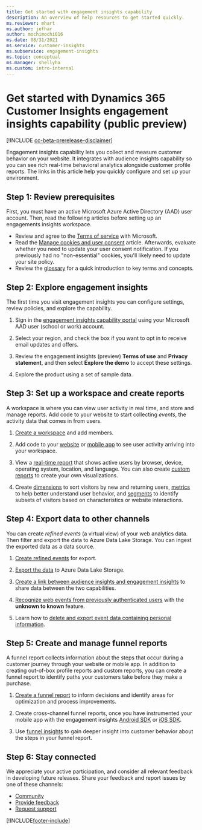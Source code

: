 ```yaml
---
title: Get started with engagement insights capability
description: An overview of help resources to get started quickly. 
ms.reviewer: mhart
ms.author: jefhar
author: mochimochi016
ms.date: 08/31/2021
ms.service: customer-insights
ms.subservice: engagement-insights 
ms.topic: conceptual
ms.manager: shellyha
ms.custom: intro-internal
---
```


# Get started with Dynamics 365 Customer Insights engagement insights capability (public preview)

[!INCLUDE [cc-beta-prerelease-disclaimer](includes/cc-beta-prerelease-disclaimer.md)]

Engagement insights capability lets you collect and measure customer behavior on your website. It integrates with audience insights capability so you can see rich real-time behavioral analytics alongside customer profile reports. The links in this article help you quickly configure and set up your environment.

## Step 1: Review prerequisites

First, you must have an active Microsoft Azure Active Directory (AAD) user account. Then, read the following articles before setting up an engagements insights workspace.

- Review and agree to the [Terms of service](terms-of-service.md) with Microsoft.  
- Read the [Manage cookies and user consent](user-consent-storage.md) article. Afterwards, evaluate whether you need to update your user consent notification. If you previously had no "non-essential" cookies, you'll likely need to update your site policy.
- Review the [glossary](glossary.md) for a quick introduction to key terms and concepts.

## Step 2: Explore engagement insights

The first time you visit engagement insights you can configure settings, review policies, and explore the capability.

1. Sign in the [engagement insights capability portal](https://home.ci.ai.dynamics.com/app/engagement-insights) using your Microsoft AAD user (school or work) account.

1. Select your region, and check the box if you want to opt in to receive email updates and offers.

1. Review the engagement insights (preview) **Terms of use** and **Privacy statement**, and then select **Explore the demo** to accept these settings.

1. Explore the product using a set of sample data.

##  Step 3: Set up a workspace and create reports

A workspace is where you can view user activity in real time, and store and manage reports. Add code to your website to start collecting *events*, the activity data that comes in from users.

1. [Create a workspace](create-workspace.md) and add members.

1. Add code to your [website](instrument-website.md) or [mobile app](developer-resources.md#capture-events-from-mobile-apps) to see user activity arriving into your workspace.

1. View a [real-time report](view-reports.md) that shows active users by browser, device, operating system, location, and language. You can also create [custom reports](custom-reports.md) to create your own visualizations.

1. Create [dimensions](dimensions.md) to sort visitors by new and returning users, [metrics](metrics.md) to help better understand user behavior, and [segments](segments.md) to identify subsets of visitors based on characteristics or website interactions.
	
## Step 4: Export data to other channels

You can create *refined events* (a virtual view) of your web analytics data. Then filter and export the data to Azure Data Lake Storage. You can ingest the exported data as a data source.

1. [Create refined events](refined-events.md) for export.

1. [Export the data](export-events.md) to Azure Data Lake Storage.

1. [Create a link between audience insights and engagement insights](integrate-audience-insights-engagement-insights.md) to share data between the two capabilities.

1. [Recognize web events from previously authenticated users](unknown-to-known.md) with the **unknown to known** feature.

1. Learn how to [delete and export event data containing personal information](delete-export-personal-data.md).

## Step 5: Create and manage funnel reports

A funnel report collects information about the steps that occur during a customer journey through your website or mobile app. In addition to creating out-of-box profile reports and custom reports, you can create a funnel report to identify paths your customers take before they make a purchase. 

1. [Create a funnel report](funnel-reports.md) to inform decisions and identify areas for optimization and process improvements.

1. Create cross-channel funnel reports, once you have instrumented your mobile app with the engagement insights [Android SDK](get-started-android.md) or [iOS SDK](get-started-ios.md).

1. Use [funnel insights](funnel-reports.md#funnel-insights) to gain deeper insight into customer behavior about the steps in your funnel report.
 
## Step 6: Stay connected

We appreciate your active participation, and consider all relevant feedback in developing future releases. Share your feedback and report issues by one of these channels:
- [Community](https://go.microsoft.com/fwlink/?linkid=2141648)
- [Provide feedback](https://go.microsoft.com/fwlink/?linkid=2143222)
- [Request support](https://go.microsoft.com/fwlink/?linkid=2145734) 


[!INCLUDE[footer-include](../includes/footer-banner.md)]
